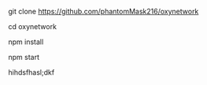 git clone https://github.com/phantomMask216/oxynetwork

cd oxynetwork

npm install

npm start


hihdsfhasl;dkf

